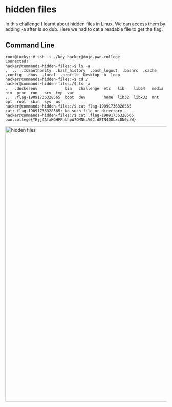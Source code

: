 # hidden files
In this challenge I learnt about hidden files in Linux. We can access them by adding -a after ls so dub. Here we had to cat a readable file to get the flag.
## Command Line
```
root@Lucky:~# ssh -i ./key hacker@dojo.pwn.college
Connected!
hacker@commands~hidden-files:~$ ls -a
.  ..  .ICEauthority  .bash_history  .bash_logout  .bashrc  .cache  .config  .dbus  .local  .profile  Desktop  b  leap
hacker@commands~hidden-files:~$ cd /
hacker@commands~hidden-files:/$ ls -a
.   .dockerenv            bin   challenge  etc   lib    lib64   media  nix  proc  run   srv  tmp  var
..  .flag-19091736328565  boot  dev        home  lib32  libx32  mnt    opt  root  sbin  sys  usr
hacker@commands~hidden-files:/$ cat flag-19091736328565
cat: flag-19091736328565: No such file or directory
hacker@commands~hidden-files:/$ cat .flag-19091736328565
pwn.college{YEjj4AfxKGHFPnbhpW7OMNhiV6C.dBTN4QDLxcDN0czW}
```
<img width="860" alt="hidden files" src="https://github.com/user-attachments/assets/4c89b9a1-6882-40f9-a815-c7bf24e99840">
